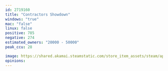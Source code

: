 ```yaml
---
id: 2719160
title: "Contractors Showdown"
windows: "true"
mac: "false"
linux: false
positive: 785
negative: 274
estimated_owners: "20000 - 50000"
peak_ccu: 28

image: https://shared.akamai.steamstatic.com/store_item_assets/steam/apps/2719160/header.jpg?t=1727805245
opinions:
---
```

